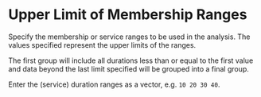 # Upper Limit of Membership Ranges

Specify the membership or service ranges to be used in the analysis. The
values specified represent the upper limits of the ranges.

The first group will include all durations less than or equal to the
first value and data beyond the last limit specified will be grouped
into a final group.

Enter the (service) duration ranges as a vector, e.g. `10 20 30 40`.
